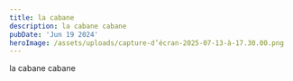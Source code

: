```yaml
---
title: la cabane
description: la cabane cabane
pubDate: 'Jun 19 2024'
heroImage: /assets/uploads/capture-d’écran-2025-07-13-à-17.30.00.png
---
```

la cabane cabane
